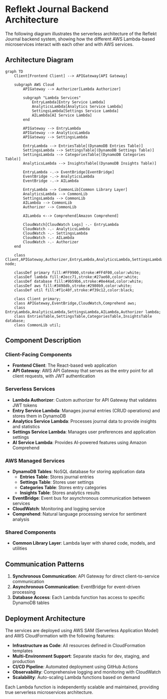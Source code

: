 # Reflekt Journal Backend Architecture

The following diagram illustrates the serverless architecture of the Reflekt Journal backend system, showing how the different AWS Lambda-based microservices interact with each other and with AWS services.

## Architecture Diagram

```mermaid
graph TD
    Client[Frontend Client] --> APIGateway[API Gateway]
    
    subgraph AWS Cloud
        APIGateway --> Authorizer[Lambda Authorizer]
        
        subgraph "Lambda Services"
            EntryLambda[Entry Service Lambda]
            AnalyticsLambda[Analytics Service Lambda]
            SettingsLambda[Settings Service Lambda]
            AILambda[AI Service Lambda]
        end
        
        APIGateway --> EntryLambda
        APIGateway --> AnalyticsLambda
        APIGateway --> SettingsLambda
        
        EntryLambda --> EntriesTable[(DynamoDB Entries Table)]
        SettingsLambda --> SettingsTable[(DynamoDB Settings Table)]
        SettingsLambda --> CategoriesTable[(DynamoDB Categories Table)]
        AnalyticsLambda --> InsightsTable[(DynamoDB Insights Table)]
        
        EntryLambda -.-> EventBridge[EventBridge]
        EventBridge -.-> AnalyticsLambda
        EventBridge -.-> AILambda
        
        EntryLambda --> CommonLib[Common Library Layer]
        AnalyticsLambda --> CommonLib
        SettingsLambda --> CommonLib
        AILambda --> CommonLib
        Authorizer --> CommonLib
        
        AILambda <--> Comprehend[Amazon Comprehend]
        
        CloudWatch[CloudWatch Logs] -.- EntryLambda
        CloudWatch -.- AnalyticsLambda
        CloudWatch -.- SettingsLambda
        CloudWatch -.- AILambda
        CloudWatch -.- Authorizer
    end
    
    class Client,APIGateway,Authorizer,EntryLambda,AnalyticsLambda,SettingsLambda,AILambda,CommonLib,EventBridge,EntriesTable,SettingsTable,CategoriesTable,InsightsTable,Comprehend,CloudWatch node;
    
    classDef primary fill:#FF9900,stroke:#FF4F00,color:white;
    classDef lambda fill:#2ecc71,stroke:#27ae60,color:white;
    classDef database fill:#9b59b6,stroke:#8e44ad,color:white;
    classDef aws fill:#3498db,stroke:#2980b9,color:white;
    classDef util fill:#f1c40f,stroke:#f39c12,color:black;
    
    class Client primary;
    class APIGateway,EventBridge,CloudWatch,Comprehend aws;
    class EntryLambda,AnalyticsLambda,SettingsLambda,AILambda,Authorizer lambda;
    class EntriesTable,SettingsTable,CategoriesTable,InsightsTable database;
    class CommonLib util;
```

## Component Description

### Client-Facing Components
- **Frontend Client**: The React-based web application
- **API Gateway**: AWS API Gateway that serves as the entry point for all client requests, with JWT authentication

### Serverless Services
- **Lambda Authorizer**: Custom authorizer for API Gateway that validates JWT tokens
- **Entry Service Lambda**: Manages journal entries (CRUD operations) and stores them in DynamoDB
- **Analytics Service Lambda**: Processes journal data to provide insights and statistics
- **Settings Service Lambda**: Manages user preferences and application settings
- **AI Service Lambda**: Provides AI-powered features using Amazon Comprehend

### AWS Managed Services
- **DynamoDB Tables**: NoSQL database for storing application data
  - **Entries Table**: Stores journal entries
  - **Settings Table**: Stores user settings
  - **Categories Table**: Stores entry categories
  - **Insights Table**: Stores analytics results
- **EventBridge**: Event bus for asynchronous communication between services
- **CloudWatch**: Monitoring and logging service
- **Comprehend**: Natural language processing service for sentiment analysis

### Shared Components
- **Common Library Layer**: Lambda layer with shared code, models, and utilities

## Communication Patterns

1. **Synchronous Communication**: API Gateway for direct client-to-service communication
2. **Asynchronous Communication**: EventBridge for event-driven processing
3. **Database Access**: Each Lambda function has access to specific DynamoDB tables

## Deployment Architecture

The services are deployed using AWS SAM (Serverless Application Model) and AWS CloudFormation with the following features:

- **Infrastructure as Code**: All resources defined in CloudFormation templates
- **Multi-Environment Support**: Separate stacks for dev, staging, and production
- **CI/CD Pipeline**: Automated deployment using GitHub Actions
- **Observability**: Comprehensive logging and monitoring with CloudWatch
- **Scalability**: Auto-scaling Lambda functions based on demand

Each Lambda function is independently scalable and maintained, providing true serverless microservices architecture. 